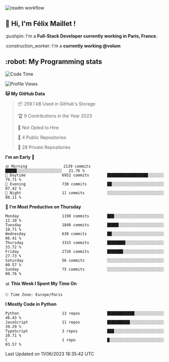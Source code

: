 ![readm workflow](https://github.com/fmaillet24/fmaillet24/actions/workflows/main.yml/badge.svg)

<h2>👋 Hi, I'm Félix Maillet !</h2>

<p>:pushpin: I'm a <strong>Full-Stack Developer currently working in Paris, France.</strong></p>
<p>:construction_worker: I'm a <strong>currently working @volum</strong></p>

<h2>:robot: My Programming stats</h2>

<!--START_SECTION:waka-->
![Code Time](http://img.shields.io/badge/Code%20Time-223%20hrs%2022%20mins-blue)

![Profile Views](http://img.shields.io/badge/Profile%20Views-0-blue)

**🐱 My GitHub Data** 

> 📦 259.1 kB Used in GitHub's Storage 
 > 
> 🏆 9 Contributions in the Year 2023
 > 
> 🚫 Not Opted to Hire
 > 
> 📜 4 Public Repositories 
 > 
> 🔑 28 Private Repositories 
 > 
**I'm an Early 🐤** 

```text
🌞 Morning                2139 commits        █████░░░░░░░░░░░░░░░░░░░░   21.76 % 
🌆 Daytime                6952 commits        ██████████████████░░░░░░░   70.71 % 
🌃 Evening                730 commits         ██░░░░░░░░░░░░░░░░░░░░░░░   07.42 % 
🌙 Night                  11 commits          ░░░░░░░░░░░░░░░░░░░░░░░░░   00.11 % 
```
📅 **I'm Most Productive on Thursday** 

```text
Monday                   1190 commits        ███░░░░░░░░░░░░░░░░░░░░░░   12.10 % 
Tuesday                  1840 commits        █████░░░░░░░░░░░░░░░░░░░░   18.71 % 
Wednesday                630 commits         ██░░░░░░░░░░░░░░░░░░░░░░░   06.41 % 
Thursday                 3315 commits        ████████░░░░░░░░░░░░░░░░░   33.72 % 
Friday                   2726 commits        ███████░░░░░░░░░░░░░░░░░░   27.73 % 
Saturday                 56 commits          ░░░░░░░░░░░░░░░░░░░░░░░░░   00.57 % 
Sunday                   75 commits          ░░░░░░░░░░░░░░░░░░░░░░░░░   00.76 % 
```


📊 **This Week I Spent My Time On** 

```text
🕑︎ Time Zone: Europe/Paris
```

**I Mostly Code in Python** 

```text
Python                   13 repos            ████████████░░░░░░░░░░░░░   46.43 % 
JavaScript               11 repos            ██████████░░░░░░░░░░░░░░░   39.29 % 
TypeScript               3 repos             ███░░░░░░░░░░░░░░░░░░░░░░   10.71 % 
C                        1 repo              █░░░░░░░░░░░░░░░░░░░░░░░░   03.57 % 
```




 Last Updated on 11/06/2023 18:35:42 UTC
<!--END_SECTION:waka-->
